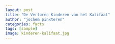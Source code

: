 ```yaml
---
layout: post
title: "De Verloren Kinderen van het Kalifaat"
author: "jochem pinxteren"
categories: facts
tags: [sample]
image: kinderen-kalifaat.jpg
---
```

